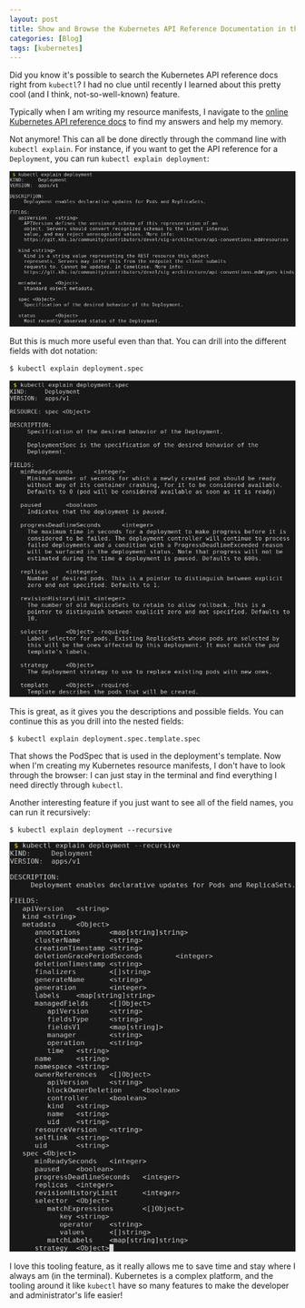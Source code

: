 ```yaml
---
layout: post
title: Show and Browse the Kubernetes API Reference Documentation in the Terminal
categories: [Blog]
tags: [kubernetes]
---
```


Did you know it's possible to search the Kubernetes API reference docs right from `kubectl`? I had no clue until recently I learned about this pretty cool (and I think, not-so-well-known) feature.

Typically when I am writing my resource manifests, I navigate to the [online Kubernetes API reference docs](https://kubernetes.io/docs/reference/generated/kubernetes-api/v1.20/) to find my answers and help my memory.

Not anymore! This can all be done directly through the command line with `kubectl explain`. For instance, if you want to get the API reference for a `Deployment`, you can run `kubectl explain deployment`:

![Kubernetes API ref](../images/kubernetes-api-ref-terminal-1.png)

But this is much more useful even than that. You can drill into the different fields with dot notation:

```
$ kubectl explain deployment.spec
```

![Kubernetes API ref](../images/kubernetes-api-ref-terminal-2.png)

This is great, as it gives you the descriptions and possible fields. You can continue this as you drill into the nested fields:

```
$ kubectl explain deployment.spec.template.spec
```

That shows the PodSpec that is used in the deployment's template. Now when I'm creating my Kubernetes resource manifests, I don't have to look through the browser: I can just stay in the terminal and find everything I need directly through `kubectl`.

Another interesting feature if you just want to see all of the field names, you can run it recursively:

```
$ kubectl explain deployment --recursive
```

![Kubernetes API ref](../images/kubernetes-api-ref-terminal-3.png)

I love this tooling feature, as it really allows me to save time and stay where I always am (in the terminal). Kubernetes is a complex platform, and the tooling around it like `kubectl` have so many features to make the developer and administrator's life easier!
